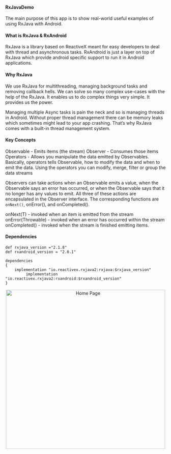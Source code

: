 #### RxJavaDemo

The main purpose of this app is to show real-world useful examples of using RxJava with Android.

#### What is RxJava & RxAndroid

RxJava is a library based on ReactiveX meant for easy developers to deal with thread and asynchronous tasks. RxAndroid is just a layer on top of RxJava which provide android specific support to run it in Android applications.

#### Why RxJava

We use RxJava for multithreading, managing background tasks and removing callback hells. We can solve so many complex use-cases with the help of the RxJava. It enables us to do complex things very simple. It provides us the power.

Managing multiple Async tasks is pain the neck and so is managing threads in Android. Without proper thread management there can be memory leaks which sometimes might lead to your app crashing. That’s why RxJava comes with a built-in thread management system.

#### Key Concepts

Observable - Emits items (the stream)
Observer - Consumes those items
Operators - Allows you manipulate the data emitted by Observables. Basically, operators tells Observable, how to modify the data and when to emit the data. Using the operators you can modify, merge, filter or group the data streams

Observers can take actions when an Observable emits a value, when the Observable says an error has occurred, or when the Observable says that it no longer has any values to emit. All three of these actions are encapsulated in the Observer interface. The corresponding functions are `onNext()`, onError(), and onCompleted().

onNext(T) - invoked when an item is emitted from the stream
onError(Throwable) - invoked when an error has occurred within the stream
onCompleted() - invoked when the stream is finished emitting items.

#### Dependencies 



```
def rxjava_version ="2.1.8"
def rxandroid_version = "2.0.1"

dependencies 
{
	implementation "io.reactivex.rxjava2:rxjava:$rxjava_version"
         implementation "io.reactivex.rxjava2:rxandroid:$rxandroid_version"
}

```

<td>
    <p align="center">
  <img src="https://user-images.githubusercontent.com/10658016/70052761-00f0a680-15fa-11ea-86d1-44cc4061905f.png?raw=true" alt="Home Page" width="500"/>
</p>
</td>

